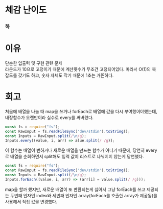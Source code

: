 # 체감 난이도

### 하

# 이유
단순한 입출력 및 구현 관련 문제  
라운드가 10으로 고정이기 때문에 계산횟수가 무조건 고정되어있다.
따라서 O(1)의 복잡도를 갖기도 하고, 숫자 자체도 작기 때문에 1초는 거뜬하다.

# 회고
처음에 배열을 나눌 때 map을 쓰거나 forEach로 배열에 값을 다시 부여했어야했는데,
내장함수가 오랜만이라 실수로 every를 써버렸다.

```JavaScript
const fs = require("fs");
const RawInput = fs.readFileSync('dev/stdin').toString();
const Inputs = RawInput.split(/\n/g);
Inputs.every((value, i, arr) => alue.split(/ /g));
```

이 함수는 배열이 변하거나 새로운 배열을 만드는 함수가 아니기 때문에,
당연히 every로 배열을 순회하면서 split해도 입력 값이 리스트로 나눠지지 않는게 당연했다.

```JavaScript
const fs = require("fs");
const RawInput = fs.readFileSync('dev/stdin').toString();
const Inputs = RawInput.split(/\n/g);
Inputs.forEach((value, i, arr) => (arr[i] = value.split(/ /g)));
```
map을 할까 했지만, 새로운 배열이 또 반환되는게 싫어서
그냥 forEach를 쓰고 제공되는 두번째 인자인 index와 세번째 인자인 array(forEach를 호출한 array가 제공됨)를 사용해서 직접 값을 변경했다.

